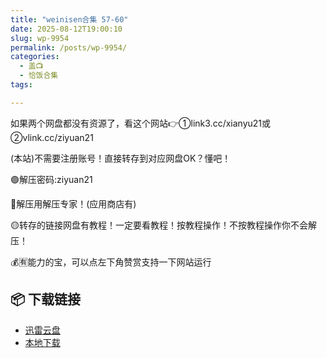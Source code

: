 ```yaml
---
title: "weinisen合集 57-60"
date: 2025-08-12T19:00:10
slug: wp-9954
permalink: /posts/wp-9954/
categories:
  - 盖📺
  - 恰饭合集
tags:

---
```


如果两个网盘都没有资源了，看这个网站👉①link3.cc/xianyu21或②vlink.cc/ziyuan21

(本站)不需要注册账号！直接转存到对应网盘OK？懂吧！

🟢解压密码:ziyuan21

🔵解压用解压专家！(应用商店有)

🟡转存的链接网盘有教程！一定要看教程！按教程操作！不按教程操作你不会解压！

💰🈶能力的宝，可以点左下角赞赏支持一下网站运行

## 📦 下载链接
- [迅雷云盘](https://blziyuan21.com/pay-download/9954?key=118ac3a1d0&down_id=0)
- [本地下载](https://blziyuan21.com/pay-download/9954?key=118ac3a1d0&down_id=1)

